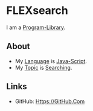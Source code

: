 # FLEXsearch

I am a [Program-Library](250000016.md).

## About

- My [Language](9010000.md) is [Java-Script](9010007.md).
- My [Topic](600051.md) is [Searching](600091.md).

## Links

- GitHub: [Https://GitHub.Com](https://github.com/nextapps-de/flexsearch)
